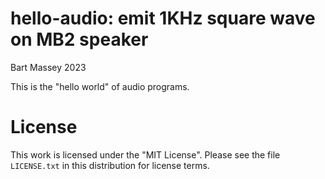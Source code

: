 # hello-audio: emit 1KHz square wave on MB2 speaker
Bart Massey 2023

This is the "hello world" of audio programs.

# License

This work is licensed under the "MIT License". Please see the file
`LICENSE.txt` in this distribution for license terms.
